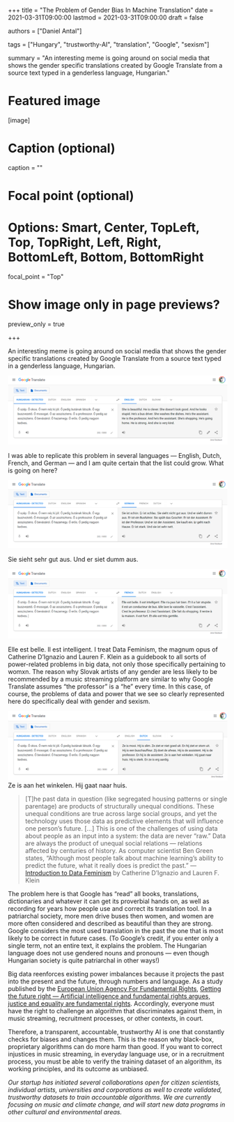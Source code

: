 +++
title = "The Problem of Gender Bias In Machine Translation"
date = 2021-03-31T09:00:00
lastmod = 2021-03-31T09:00:00
draft = false

authors = ["Daniel Antal"]

tags = ["Hungary", "trustworthy-AI", "translation", "Google", "sexism"]

summary = "An interesting meme is going around on social media that shows the gender specific translations created by Google Translate from a source text typed in a genderless language, Hungarian."

# Featured image
[image]
  # Caption (optional)
  caption = ""

  # Focal point (optional)
  # Options: Smart, Center, TopLeft, Top, TopRight, Left, Right, BottomLeft, Bottom, BottomRight
  focal_point = "Top"

  # Show image only in page previews?
  preview_only = true

+++

An interesting meme is going around on social media that shows the gender specific translations created by Google Translate from a source text typed in a genderless language, Hungarian.

![](google_translate_EN.png)

I was able to replicate this problem in several languages — English, Dutch, French, and German — and I am quite certain that the list could grow. What is going on here?

![](google_translate_DE.png)

Sie sieht sehr gut aus. Und er siet dumm aus.

![](google_translate_FR.png)

Elle est belle. Il est intelligent.
I treat Data Feminism, the magnum opus of Catherine D’Ignazio and Lauren F. Klein as a guidebook to all sorts of power-related problems in big data, not only those specifically pertaining to womxn. The reason why Slovak artists of any gender are less likely to be recommended by a music streaming platform are similar to why Google Translate assumes “the professor” is a “he” every time. In this case, of course, the problems of data and power that we see so clearly represented here do specifically deal with gender and sexism.

![](google_translate_NL.png)
Ze is aan het winkelen. Hij gaat naar huis.

> [T]he past data in question (like segregated housing patterns or single parentage) are products of structurally unequal conditions. These unequal conditions are true across large social groups, and yet the technology uses those data as predictive elements that will influence one person’s future. […] This is one of the challenges of using data about people as an input into a system: the data are never “raw.” Data are always the product of unequal social relations — relations affected by centuries of history. As computer scientist Ben Green states, “Although most people talk about machine learning’s ability to predict the future, what it really does is predict the past.” — [Introduction to Data Feminism](https://mitsap.medium.com/data-feminism-ad4263858321) by Catherine D’Ignazio and Lauren F. Klein

The problem here is that Google has “read” all books, translations, dictionaries and whatever it can get its proverbial hands on, as well as recording for years how people use and correct its translation tool. In a patriarchal society, more men drive buses then women, and women are more often considered and described as beautiful than they are strong. Google considers the most used translation in the past the one that is most likely to be correct in future cases.
(To Google’s credit, if you enter only a single term, not an entire text, it explains the problem. The Hungarian language does not use gendered nouns and pronouns — even though Hungarian society is quite patriarchal in other ways!)

Big data reenforces existing power imbalances because it projects the past into the present and the future, through numbers and language. As a study published by the [European Union Agency For Fundamental Rights](https://fra.europa.eu/), [Getting the future right — Artificial intelligence and fundamental rights argues, justice and equality are fundamental rights](https://fra.europa.eu/en/publication/2020/artificial-intelligence-and-fundamental-rights). Accordingly, everyone must have the right to challenge an algorithm that discriminates against them, in music streaming, recruitment processes, or other contexts, in court.

Therefore, a transparent, accountable, trustworthy AI is one that constantly checks for biases and changes them. This is the reason why black-box, proprietary algorithms can do more harm than good. If you want to correct injustices in music streaming, in everyday language use, or in a recruitment process, you must be able to verify the training dataset of an algorithm, its working principles, and its outcome as unbiased.

*Our startup has initiated several collaborations open for citizen scientists, individual artists, universities and corporations as well to create validated, trustworthy datasets to train accountable algorithms. We are currently focusing on music and climate change, and will start new data programs in other cultural and environmental areas.*